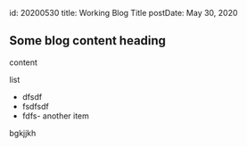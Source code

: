 id: 20200530
title: Working Blog Title
postDate: May 30, 2020

## Some blog content heading

content

list

- dfsdf
- fsdfsdf
- fdfs- another item

bgkjjkh
